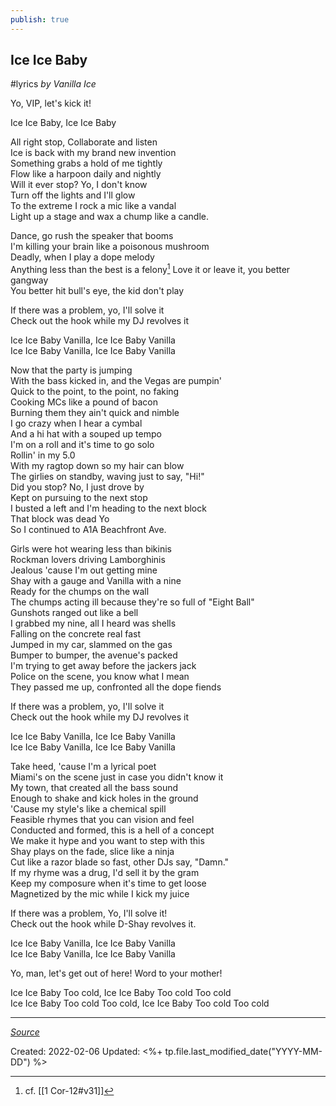 ```yaml
---
publish: true
---
```


## Ice Ice Baby
#lyrics *by Vanilla Ice*

Yo, VIP, let's kick it!  
  
Ice Ice Baby, Ice Ice Baby  
  
All right stop, Collaborate and listen  
Ice is back with my brand new invention  
Something grabs a hold of me tightly  
Flow like a harpoon daily and nightly  
Will it ever stop? Yo, I don't know  
Turn off the lights and I'll glow  
To the extreme I rock a mic like a vandal  
Light up a stage and wax a chump like a candle.  
  
Dance, go rush the speaker that booms  
I'm killing your brain like a poisonous mushroom  
Deadly, when I play a dope melody  
Anything less than the best is a felony[^excellent]
Love it or leave it, you better gangway  
You better hit bull's eye, the kid don't play  

[^excellent]: cf. [[1 Cor-12#v31]]

If there was a problem, yo, I'll solve it  
Check out the hook while my DJ revolves it  
  
Ice Ice Baby Vanilla, Ice Ice Baby Vanilla  
Ice Ice Baby Vanilla, Ice Ice Baby Vanilla  
  
Now that the party is jumping  
With the bass kicked in, and the Vegas are pumpin'  
Quick to the point, to the point, no faking  
Cooking MCs like a pound of bacon  
Burning them they ain't quick and nimble  
I go crazy when I hear a cymbal  
And a hi hat with a souped up tempo  
I'm on a roll and it's time to go solo  
Rollin' in my 5.0  
With my ragtop down so my hair can blow  
The girlies on standby, waving just to say, "Hi!"  
Did you stop? No, I just drove by  
Kept on pursuing to the next stop  
I busted a left and I'm heading to the next block  
That block was dead Yo  
So I continued to A1A Beachfront Ave.  
  
Girls were hot wearing less than bikinis  
Rockman lovers driving Lamborghinis  
Jealous 'cause I'm out getting mine  
Shay with a gauge and Vanilla with a nine  
Ready for the chumps on the wall  
The chumps acting ill because they're so full of "Eight Ball"  
Gunshots ranged out like a bell  
I grabbed my nine, all I heard was shells  
Falling on the concrete real fast  
Jumped in my car, slammed on the gas  
Bumper to bumper, the avenue's packed  
I'm trying to get away before the jackers jack  
Police on the scene, you know what I mean  
They passed me up, confronted all the dope fiends  
  
If there was a problem, yo, I'll solve it  
Check out the hook while my DJ revolves it  
  
Ice Ice Baby Vanilla, Ice Ice Baby Vanilla  
Ice Ice Baby Vanilla, Ice Ice Baby Vanilla  
  
Take heed, 'cause I'm a lyrical poet  
Miami's on the scene just in case you didn't know it  
My town, that created all the bass sound  
Enough to shake and kick holes in the ground  
'Cause my style's like a chemical spill  
Feasible rhymes that you can vision and feel  
Conducted and formed, this is a hell of a concept  
We make it hype and you want to step with this  
Shay plays on the fade, slice like a ninja  
Cut like a razor blade so fast, other DJs say, "Damn."  
If my rhyme was a drug, I'd sell it by the gram  
Keep my composure when it's time to get loose  
Magnetized by the mic while I kick my juice  
  
If there was a problem, Yo, I'll solve it!  
Check out the hook while D-Shay revolves it.  
  
Ice Ice Baby Vanilla, Ice Ice Baby Vanilla  
Ice Ice Baby Vanilla, Ice Ice Baby Vanilla  
  
Yo, man, let's get out of here! Word to your mother!  
  
Ice Ice Baby Too cold, Ice Ice Baby Too cold Too cold  
Ice Ice Baby Too cold Too cold, Ice Ice Baby Too cold Too cold

---
*[Source](https://www.azlyrics.com/lyrics/vanillaice/iceicebaby.html)*

Created: 2022-02-06
Updated: <%+ tp.file.last_modified_date("YYYY-MM-DD") %>
